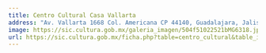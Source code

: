 ```yaml
---
title: Centro Cultural Casa Vallarta
address: "Av. Vallarta 1668 Col. Americana CP 44140, Guadalajara, Jalisco"
image: https://sic.cultura.gob.mx/galeria_imagen/504f51022521bMG6318.jpg
url: https://sic.cultura.gob.mx/ficha.php?table=centro_cultural&table_id=1605
---
```


